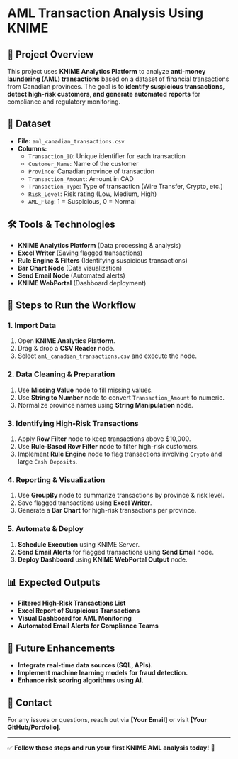 # AML Transaction Analysis Using KNIME

## 📌 Project Overview
This project uses **KNIME Analytics Platform** to analyze **anti-money laundering (AML) transactions** based on a dataset of financial transactions from Canadian provinces. The goal is to **identify suspicious transactions, detect high-risk customers, and generate automated reports** for compliance and regulatory monitoring.

## 📂 Dataset
- **File:** `aml_canadian_transactions.csv`
- **Columns:**
  - `Transaction_ID`: Unique identifier for each transaction
  - `Customer_Name`: Name of the customer
  - `Province`: Canadian province of transaction
  - `Transaction_Amount`: Amount in CAD
  - `Transaction_Type`: Type of transaction (Wire Transfer, Crypto, etc.)
  - `Risk_Level`: Risk rating (Low, Medium, High)
  - `AML_Flag`: 1 = Suspicious, 0 = Normal

## 🛠 Tools & Technologies
- **KNIME Analytics Platform** (Data processing & analysis)
- **Excel Writer** (Saving flagged transactions)
- **Rule Engine & Filters** (Identifying suspicious transactions)
- **Bar Chart Node** (Data visualization)
- **Send Email Node** (Automated alerts)
- **KNIME WebPortal** (Dashboard deployment)

## 🚀 Steps to Run the Workflow

### **1. Import Data**
1. Open **KNIME Analytics Platform**.
2. Drag & drop a **CSV Reader** node.
3. Select `aml_canadian_transactions.csv` and execute the node.

### **2. Data Cleaning & Preparation**
1. Use **Missing Value** node to fill missing values.
2. Use **String to Number** node to convert `Transaction_Amount` to numeric.
3. Normalize province names using **String Manipulation** node.

### **3. Identifying High-Risk Transactions**
1. Apply **Row Filter** node to keep transactions above $10,000.
2. Use **Rule-Based Row Filter** node to filter high-risk customers.
3. Implement **Rule Engine** node to flag transactions involving `Crypto` and large `Cash Deposits`.

### **4. Reporting & Visualization**
1. Use **GroupBy** node to summarize transactions by province & risk level.
2. Save flagged transactions using **Excel Writer**.
3. Generate a **Bar Chart** for high-risk transactions per province.

### **5. Automate & Deploy**
1. **Schedule Execution** using KNIME Server.
2. **Send Email Alerts** for flagged transactions using **Send Email** node.
3. **Deploy Dashboard** using **KNIME WebPortal Output** node.

## 📊 Expected Outputs
- **Filtered High-Risk Transactions List**
- **Excel Report of Suspicious Transactions**
- **Visual Dashboard for AML Monitoring**
- **Automated Email Alerts for Compliance Teams**

## 📌 Future Enhancements
- **Integrate real-time data sources (SQL, APIs).**
- **Implement machine learning models for fraud detection.**
- **Enhance risk scoring algorithms using AI.**

## 📧 Contact
For any issues or questions, reach out via **[Your Email]** or visit **[Your GitHub/Portfolio]**.

---
✅ **Follow these steps and run your first KNIME AML analysis today!** 🚀

